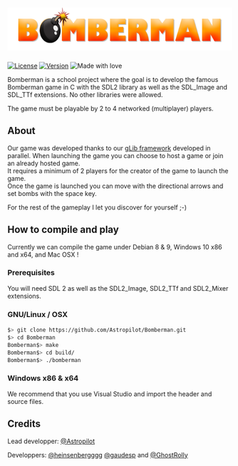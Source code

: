 <h1><img src="build/images/bomberman_logo_title.png" height="96" alt="Bomberman Logo"/></h1>

[![License](https://img.shields.io/badge/license-MIT-blue.svg)](./LICENSE)
[![Version](https://img.shields.io/github/release/Astropilot/Bomberman.svg)](https://github.com/Astropilot/Bomberman/releases/latest)
![Made with love](https://img.shields.io/badge/Made%20with-%E2%9D%A4%EF%B8%8F-yellow.svg)

Bomberman is a school project where the goal is to develop the famous Bomberman game in C with the SDL2 library as well as the SDL_Image and SDL_TTf extensions.
No other libraries were allowed.

The game must be playable by 2 to 4 networked (multiplayer) players.

## About

Our game was developed thanks to our [gLib framework](./libs/glib/README.md) developed in parallel.
When launching the game you can choose to host a game or join an already hosted game.<br/>
It requires a minimum of 2 players for the creator of the game to launch the game.<br/>
Once the game is launched you can move with the directional arrows and set bombs with the space key.

For the rest of the gameplay I let you discover for yourself ;-)

## How to compile and play

Currently we can compile the game under Debian 8 & 9, Windows 10 x86 and x64, and Mac OSX !

### Prerequisites

You will need SDL 2 as well as the SDL2_Image, SDL2_TTf and SDL2_Mixer extensions.

### GNU/Linux / OSX

```bash
$> git clone https://github.com/Astropilot/Bomberman.git
$> cd Bomberman
Bomberman$> make
Bomberman$> cd build/
Bomberman$> ./bomberman
```

### Windows x86 & x64

We recommend that you use Visual Studio and import the header and source files.

## Credits

Lead developper: [@Astropilot](https://github.com/Astropilot)

Developpers: [@heinsenbergggg](https://github.com/heinsenbergggg) [@gaudesp](https://github.com/gaudesp) and [@GhostRolly](https://github.com/GhostRolly)
